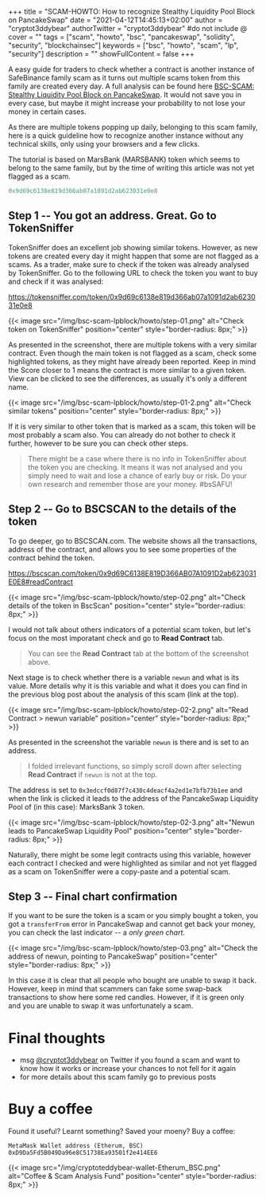 +++
title = "SCAM-HOWTO: How to recognize Stealthy Liquidity Pool Block on PancakeSwap"
date = "2021-04-12T14:45:13+02:00"
author = "cryptot3ddybear"
authorTwitter = "cryptot3ddybear" #do not include @
cover = ""
tags = ["scam", "howto", "bsc", "pancakeswap", "solidity", "security", "blockchainsec"]
keywords = ["bsc", "howto", "scam", "lp", "security"]
description = ""
showFullContent = false
+++

A easy guide for traders to check whether a contract is another instance of
SafeBinance family scam as it turns out multiple scams token from this family 
are created every day. A full analysis can be found here [BSC-SCAM: Stealthy Liquidity Pool Block on PancakeSwap](/posts/scam-explained-bsc-stealthy-lp-block/). It would not save you in every case, 
but maybe it might increase your probability to not lose your money in certain cases.


As there are multiple tokens popping up daily, belonging to this scam family, 
here is a quick guideline how to recognize another instance without any technical 
skills, only using your browsers and a few clicks. 

The tutorial is based on MarsBank (MARSBANK) token which 
seems to belong to the same family, but by the time of writing this article was not yet flagged as a scam.

```javascript
0x9d69c6138e819d366ab07a1091d2ab623031e0e8
```

## Step 1 -- You got an address. Great. Go to TokenSniffer

TokenSniffer does an excellent job showing similar tokens. However, as new 
tokens are created every day it might happen that some are not flagged as a scams. 
As a trader, make sure to check if the token was already analysed by TokenSniffer. 
Go to the following URL to check the token you want to buy and check if it was 
analysed:

<https://tokensniffer.com/token/0x9d69c6138e819d366ab07a1091d2ab623031e0e8>

{{< image src="/img/bsc-scam-lpblock/howto/step-01.png" alt="Check token on TokenSniffer" position="center" style="border-radius: 8px;" >}}

As presented in the screenshot, there are multiple tokens with a very similar contract. 
Even though the main token is not flagged as a scam, check some highlighted tokens, as they 
might have already been reported. Keep in mind the Score closer to 1 means the contract 
is more similar to a given token. View can be clicked to see the differences, as usually it's 
only a different name.

{{< image src="/img/bsc-scam-lpblock/howto/step-01-2.png" alt="Check similar tokens" position="center" style="border-radius: 8px;" >}}

If it is very similar to other token that is marked as a scam, this token will be most probably 
a scam also. You can already do not bother to check it further, however to be sure you can 
check other steps.

> There might be a case where there is no info in TokenSniffer about the token you are 
> checking. It means it was not analysed and you simply need to wait and lose a chance of 
> early buy or risk. Do your own research and remember those are your money. #bsSAFU!

## Step 2 -- Go to BSCSCAN to the details of the token

To go deeper, go to BSCSCAN.com. The website shows all the transactions, address of the contract, and allows you to see some properties of the contract behind the token. 

<https://bscscan.com/token/0x9d69C6138E819D366AB07A1091D2ab623031E0E8#readContract>

{{< image src="/img/bsc-scam-lpblock/howto/step-02.png" alt="Check details of the token in BscScan" position="center" style="border-radius: 8px;" >}}

I would not talk about others indicators of a potential scam token, but let's focus on 
the most imporatant check and go to **Read Contract** tab.

> You can see the **Read Contract** tab at the bottom of the screenshot above.

Next stage is to check whether there is a variable `newun` and what is its value. More details why it is this variable and what it does you can find in the previous blog post about the analysis of this scam (link at the top).

{{< image src="/img/bsc-scam-lpblock/howto/step-02-2.png" alt="Read Contract > newun variable" position="center" style="border-radius: 8px;" >}}

As presented in the screenshot the variable `newun` is there and is set to an address. 

> I folded irrelevant functions, so simply scroll down after selecting **Read Contract** if `newun` is not at the top. 

The address is set to `0x3edccf0d87f7c430c4deacf4a2ed1e7bfb73b1ee` and when the link is clicked 
it leads to the address of the PancakeSwap Liquidity Pool of (in this case): MarksBank 3 token.

{{< image src="/img/bsc-scam-lpblock/howto/step-02-3.png" alt="Newun leads to PancakeSwap Liquidity Pool" position="center" style="border-radius: 8px;" >}}

Naturally, there might be some legit contracts using this variable, however each contract I checked and were highlighted as similar and not yet flagged as a scam on TokenSniffer were a copy-paste and a potential scam.

## Step 3 -- Final chart confirmation

If you want to be sure the token is a scam or you simply bought a token, you got a `transferFrom` error 
in PancakeSwap and cannot get back your money, you can check the last indicator -- a *only green chart*.

{{< image src="/img/bsc-scam-lpblock/howto/step-03.png" alt="Check the address of newun, pointing to PancakeSwap" position="center" style="border-radius: 8px;" >}}

In this case it is clear that all people who bought are unable to swap it back. However, keep in mind that 
scammers can fake some swap-back transactions to show here some red candles. However, if it is green only 
and you are unable to swap it was unfortunately a scam.


# Final thoughts

- msg [@cryptot3ddybear](https://twitter.com/cryptot3ddybear) on Twitter if you found a scam and want to know how it works 
or increase your chances to not fell for it again
- for more details about this scam family go to previous posts

# Buy a coffee

Found it useful? Learnt something? Saved your moeny? Buy a coffee:

    MetaMask Wallet address (Etherum, BSC)
    0xD9Da5Fd5B049Da96e8C51738Ea93501f2e414EE6


{{< image src="/img/cryptoteddybear-wallet-Etherum_BSC.png" alt="Coffee & Scam Analysis Fund" position="center" style="border-radius: 8px;" >}}
